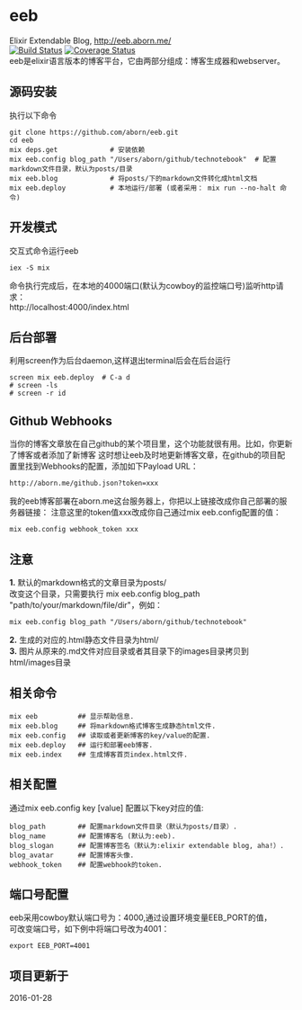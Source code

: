 # eeb
Elixir Extendable Blog, http://eeb.aborn.me/  
[![Build Status](https://travis-ci.org/aborn/eeb.svg)](https://travis-ci.org/aborn/eeb)
[![Coverage Status](https://coveralls.io/repos/aborn/eeb/badge.svg?branch=master&service=github)](https://coveralls.io/github/aborn/eeb?branch=master)   
eeb是elixir语言版本的博客平台，它由两部分组成：博客生成器和webserver。

## 源码安装
执行以下命令
```
git clone https://github.com/aborn/eeb.git
cd eeb
mix deps.get             # 安装依赖
mix eeb.config blog_path "/Users/aborn/github/technotebook"  # 配置markdown文件目录，默认为posts/目录
mix eeb.blog             # 将posts/下的markdown文件转化成html文档
mix eeb.deploy           # 本地运行/部署 (或者采用： mix run --no-halt 命令)
```

## 开发模式
交互式命令运行eeb
```
iex -S mix
```
命令执行完成后，在本地的4000端口(默认为cowboy的监控端口号)监听http请求：  
http://localhost:4000/index.html  

## 后台部署
利用screen作为后台daemon,这样退出terminal后会在后台运行  
```shell
screen mix eeb.deploy  # C-a d
# screen -ls
# screen -r id
```

## Github Webhooks
当你的博客文章放在自己github的某个项目里，这个功能就很有用。比如，你更新了博客或者添加了新博客
这时想让eeb及时地更新博客文章，在github的项目配置里找到Webhooks的配置，添加如下Payload URL：  
```
http://aborn.me/github.json?token=xxx
```
我的eeb博客部署在aborn.me这台服务器上，你把以上链接改成你自己部署的服务器链接：
注意这里的token值xxx改成你自己通过mix eeb.config配置的值：  
```
mix eeb.config webhook_token xxx
```

## 注意
**1.** 默认的markdown格式的文章目录为posts/  
改变这个目录，只需要执行 mix eeb.config blog\_path "path/to/your/markdown/file/dir"，例如：  
```
mix eeb.config blog_path "/Users/aborn/github/technotebook"
```
**2.** 生成的对应的.html静态文件目录为html/  
**3.** 图片从原来的.md文件对应目录或者其目录下的images目录拷贝到html/images目录

## 相关命令
```mix
mix eeb          ## 显示帮助信息.
mix eeb.blog     ## 将markdown格式博客生成静态html文件.
mix eeb.config   ## 读取或者更新博客的key/value的配置.
mix eeb.deploy   ## 运行和部署eeb博客.
mix eeb.index    ## 生成博客首页index.html文件.
```

## 相关配置
通过mix eeb.config key [value] 配置以下key对应的值:  
```
blog_path        ## 配置markdown文件目录（默认为posts/目录）.
blog_name        ## 配置博客名 (默认为:eeb).
blog_slogan      ## 配置博客签名（默认为:elixir extendable blog, aha!）.
blog_avatar      ## 配置博客头像.
webhook_token    ## 配置webhook的token.
```

## 端口号配置
eeb采用cowboy默认端口号为：4000,通过设置环境变量EEB_PORT的值，  
可改变端口号，如下例中将端口号改为4001：  
```shell
export EEB_PORT=4001
```

## 项目更新于
2016-01-28
